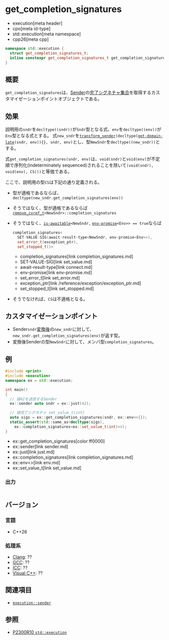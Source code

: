 # get_completion_signatures
* execution[meta header]
* cpo[meta id-type]
* std::execution[meta namespace]
* cpp26[meta cpp]

```cpp
namespace std::execution {
  struct get_completion_signatures_t;
  inline constexpr get_completion_signatures_t get_completion_signatures{};
}
```

## 概要
`get_completion_signatures`は、[Sender](sender.md)の[完了シグネチャ集合](completion_signatures.md)を取得するカスタマイゼーションポイントオブジェクトである。


## 効果
説明用の`sndr`を`decltype((sndr))`が`Sndr`型となる式、`env`を`decltype((env))`が`Env`型となる式とする。
式`new_sndr`を[`transform_sender`](transform_sender.md)`(decltype(`[`get-domain-late`](get-domain-late.md)`(sndr, env)){}, sndr, env)`とし、型`NewSndr`を`decltype((new_sndr))`とする。

式`get_completion_signatures(sndr, env)`は、`void(sndr)`と`void(env)`が不定順で序列化(indeterminately sequenced)されることを除いて`(void(sndr), void(env), CS())`と等価である。

ここで、説明用の型`CS`は下記の通り定義される。

- 型が適格であるならば、`decltype(new_sndr.get_completion_signatures(env))`
- そうではなく、型が適格であるならば[`remove_cvref_t`](/reference/type_traits/remove_cvref.md)`<NewSndr>::completion_signatures`
- そうではなく、[`is-awaitable`](../is-awaitable.md)`<NewSndr,` [`env-promise`](env-promise.md)`<Env>> == true`ならば

    ```cpp
    completion_signatures<
      SET-VALUE-SIG(await-result-type<NewSndr, env-promise<Env>>),
      set_error_t(exception_ptr),
      set_stopped_t()>
    ```
    * completion_signatures[link completion_signatures.md]
    * SET-VALUE-SIG[link set_value.md]
    * await-result-type[link connect.md]
    * env-promise[link env-promise.md]
    * set_error_t[link set_error.md]
    * exception_ptr[link /reference/exception/exception_ptr.md]
    * set_stopped_t[link set_stopped.md]

- そうでなければ、`CS`は不適格となる。


## カスタマイゼーションポイント
- Sender`sndr`[変換後](transform_sender.md)の`new_sndr`に対して、`new_sndr.get_completion_signatures(env)`が返す型。
- 変換後Senderの型`NewSndr`に対して、メンバ型`completion_signatures`。


## 例
```cpp
#include <print>
#include <execution>
namespace ex = std::execution;

int main()
{
  // 値42を送信するSender
  ex::sender auto sndr = ex::just(42);

  // 値完了シグネチャ set_value_t(int)
  auto sigs = ex::get_completion_signatures(sndr, ex::env<>{});
  static_assert(std::same_as<decltype(sigs),
    ex::completion_signatures<ex::set_value_t(int)>>);
}
```
* ex::get_completion_signatures[color ff0000]
* ex::sender[link sender.md]
* ex::just[link just.md]
* ex::completion_signatures[link completion_signatures.md]
* ex::env<>[link env.md]
* ex::set_value_t[link set_value.md]

### 出力
```
```


## バージョン
### 言語
- C++26

### 処理系
- [Clang](/implementation.md#clang): ??
- [GCC](/implementation.md#gcc): ??
- [ICC](/implementation.md#icc): ??
- [Visual C++](/implementation.md#visual_cpp): ??


## 関連項目
- [`execution::sender`](sender.md)


## 参照
- [P2300R10 `std::execution`](https://www.open-std.org/jtc1/sc22/wg21/docs/papers/2024/p2300r10.html)
